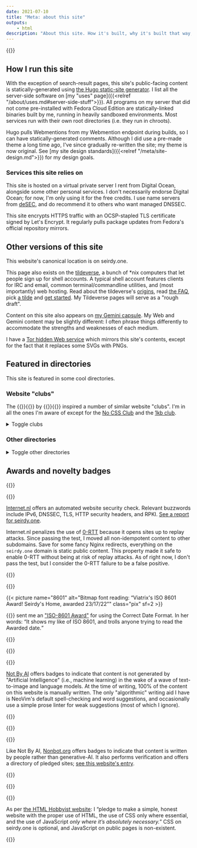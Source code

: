 ```yaml
---
date: 2021-07-10
title: "Meta: about this site"
outputs:
    - html
description: "About this site. How it's built, why it's built that way, privacy, accessibility, mirrors, etc."
---
```

{{<build-info>}}

## How I run this site

With the exception of search-result pages, this site's public-facing content is statically-generated using [the Hugo static-site generator](https://gohugo.io/). I list all the server-side software on [my "uses" page]({{<relref "/about/uses.md#server-side-stuff">}}). All programs on my server that did not come pre-installed with Fedora Cloud Edition are statically-linked binaries built by me, running in heavily sandboxed environments. Most services run with their own root directories (i.e. they run in chroots).

Hugo pulls Webmentions from my Webmention endpoint during builds, so I can have statically-generated comments. Although I did use a pre-made theme a long time ago, I've since gradually re-written the site; my theme is now original. See [my site design standards]({{<relref "/meta/site-design.md">}}) for my design goals.

### Services this site relies on

This site is hosted on a virtual private server I rent from Digital Ocean, alongside some other personal services. I don't necessarily endorse Digital Ocean; for now, I'm only using it for the free credits. I use name servers from [deSEC](https://desec.io/), and do recommend it to others who want managed DNSSEC.

This site encrypts HTTPS traffic with an OCSP-stapled TLS certificate signed by Let's Encrypt. It regularly pulls package updates from Fedora's official repository mirrors.

## Other versions of this site

This website's canonical location is on seirdy.one.

This page also exists on the [tildeverse](https://tildeverse.org/), a bunch of \*nix computers that let people sign up for shell accounts. A typical shell account features clients for IRC and email, common terminal/commandline utilities, and (most importantly) web hosting. Read about the tildeverse's [origins](https://web.archive.org/web/20180917091804/https://medium.com/message/tilde-club-i-had-a-couple-drinks-and-woke-up-with-1-000-nerds-a8904f0a2ebf), read [the FAQ](https://tilde.club/wiki/faq.html), pick [a tilde](https://tilde.club/%7Epfhawkins/othertildes.html) and [get started](https://tilde.club/~anthonydpaul/primer.html). My Tildeverse pages will serve as a "rough draft".

Content on this site also appears on <a rel="alternate" href="gemini://seirdy.one/" class="u-syndication">my Gemini capsule</a>. My Web and Gemini content may be slightly different: I often phrase things differently to accommodate the strengths and weaknesses of each medium.

I have a [Tor hidden Web service](http://wgq3bd2kqoybhstp77i3wrzbfnsyd27wt34psaja4grqiezqircorkyd.onion/ "{rel='alternate' class='u-syndication'}") which mirrors this site's contents, except for the fact that it replaces some SVGs with PNGs.

## Featured in directories

This site is featured in some cool directories.

### Website "clubs"

The {{<mention-work itemtype="WebSite">}}{{<cited-work name="1MB Club" url="https://1mb.club/">}} by {{<indieweb-person itemprop="author" url="https://bt.ht/" first-name="Bradley" last-name="Taunt">}}{{</mention-work>}} inspired a number of similar website "clubs". I'm in all the ones I'm aware of except for the [No CSS Club](https://nocss.club/) and the [1kb club](https://1kb.club/).

<details>
<summary>Toggle clubs</summary>

- [512KB Club](https://www.512kb.club/)
- [250kb club](https://250kb.club/)
- [10 KB Club (archived)](https://web.archive.org/web/20231208000921/https://10kbclub.com/)
- [no-JS Club](https://no-js.club/)
- [Darktheme Club](https://darktheme.club/)
- [XHTML Club](https://xhtml.club/)

</details>

### Other directories

<details>
<summary>Toggle other directories</summary>

- [Hyperlinked Text](https://sjmulder.nl/en/textonly.html)
- [textonly.website](https://textonly.website/)
- [Responsive Web Directory](https://kalechips.net/responsive/)
- [Indieweb Webring Directory](https://xn--sr8hvo.ws/directory)
- [Writer's Lane, Nightfall City](https://nightfall.city/writers-lane/)
- [Just Another Useless Page](https://www.geocities.ws/jaup/jaup.htm)
- [Webrings Fanlisting](https://fanlistings.nickifaulk.com/webrings/)
- [Yesterlinks](https://links.yesterweb.org/)
- [Gossip's Web](https://gossipsweb.net/personal-websites)
- [Nixers](https://github.com/nixers-projects/sites/wiki/List-of-nixers.net-user-sites)
- [Smooth Sailing](https://smoothsailing.asclaria.org/)
- [Ye Olde Blogroll](https://blogroll.org/)
- [Nerd Listings](http://nerdlistings.info/)
- [ooh.directory](https://ooh.directory/)
- [List-Me.com](https://list-me.com/)

<details>
<summary>Pending directories</summary>

- [LinkLane](https://www.linklane.net/) (pending)
- [Accessible Net Directory](https://pinkvampyr.leprd.space/accessiblenet/) (pending)

</details>
</details>

## Awards and novelty badges

{{<image-figure id="internetnl-web">}}

{{<picture name="internetnl-web" alt="Badge with text: 100% score in website test, internet.nl">}}

<figcaption itemprop="caption">

[Internet.nl](https://internet.nl/) offers an automated website security check. Relevant buzzwords include IPv6, DNSSEC, TLS, HTTP security headers, and RPKI. [See a report for seirdy.one](https://internet.nl/site/seirdy.one/2510940/).

Internet.nl penalizes the use of [0-RTT](https://blog.cloudflare.com/introducing-0-rtt/) because it opens sites up to replay attacks. Since passing the test, I moved all non-idempotent content to other subdomains. Save for some fancy Nginx redirects, everything on the `seirdy.one` domain is static public content. This property made it safe to enable 0-RTT without being at risk of replay attacks. As of right now, I don't pass the test, but I consider the 0-RTT failure to be a false positive.

</figcaption>

{{</image-figure>}}

{{<image-figure id="iso-8601">}}

{{< picture name="8601" alt="Bitmap font reading: “Viatrix's ISO 8601 Award! Seirdy's Home, awarded 23/17/22”" class="pix" sf=2 >}}

<figcaption itemprop="caption">

{{<indieweb-person itemprop="mentions" name="Viatrix" url="https://viatrix.is-hella.gay">}} sent me an ["ISO-8601 Award"](https://mincerafter42.github.io/fun/8601award.html) for using the Correct Date Format. In her words: <q cite="https://mincerafter42.github.io/fun/8601award.html">It shows my like of ISO 8601, and trolls anyone trying to read the Awarded date.</q>

</figcaption>

{{</image-figure>}}

{{<image-figure id="not-ai">}}

{{<picture name="notai" alt="written By human, not by AI">}}

<figcaption itemprop="caption">

[Not By AI](https://notbyai.fyi/) offers badges to indicate that content is not generated by "Artificial Intelligence" (i.e., machine learning) in the wake of a wave of text-to-image and language models. At the time of writing, 100% of the content on this website is manually written. The only "algorithmic" writing aid I have is NeoVim's default spell-checking and word suggestions, and occasionally use a simple prose linter for weak suggestions (most of which I ignore).

</figcaption>

{{</image-figure>}}

{{<image-figure id="non-bot">}}

{{<picture name="nonbot_pledged_logo" alt="Rectangular badge reading “Non-bot pledged”.">}}

<figcaption itemprop="caption">

Like Not By AI, [Nonbot.org](https://nonbot.org/) offers badges to indicate that content is written by people rather than generative-AI. It also performs verification and offers a directory of pledged sites; [see this website's entry](https://nonbot.org/pledged/view/9b8cd6a3-6bcc-47d8-b9e9-4cbce47ef50e).

</figcaption>

{{</image-figure>}}

{{<image-figure id="html-hobbyist">}}

{{<picture name="html-hobbyist" alt="Stylized text reading “I am an HTML hobbyist” on top of a solid orange upside-down house-shaped pentagon, and a globe in the upper-right.">}}

<figcaption itemprop="caption">

As per [the HTML Hobbyist website](https://www.htmlhobbyist.com/): I <q cite="https://www.htmlhobbyist.com/">pledge to make a simple, honest website with the proper use of HTML, the use of CSS only where essential, and the use of JavaScript _only where it’s absolutely necessary._</q> CSS on seirdy.one is optional, and JavaScript on public pages is non-existent.

</figcaption>

{{</image-figure>}}

